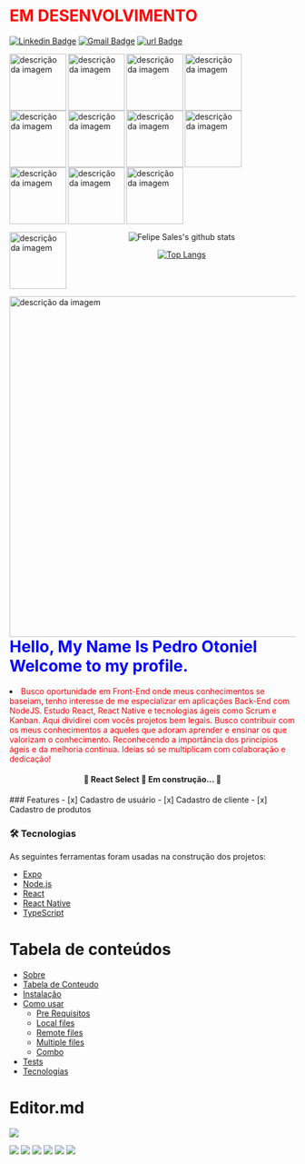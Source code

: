 <font color="red"><h1>EM DESENVOLVIMENTO</h1></font>
[![Linkedin Badge](https://img.shields.io/badge/-pedro-otoniel-santos-1a969619a?style=flat-square&logo=Linkedin&logoColor=white&link=https://www.linkedin.com/in/pedro-otoniel-santos-1a969619a/)](https://www.linkedin.com/in/pedro-otoniel-santos-1a969619a/)
[![Gmail Badge](https://img.shields.io/badge/-contato@pedrootoniel.tech-292929?style=flat-square&logo=Gmail&logoColor=white&link=mailto:contato@pedrootoniel.tech)](mailto:contato@pedrootoniel.tech)
[![url Badge](https://img.shields.io/badge/-https://pedrootoniel.tech/-292929?style=flat-square&labelColor=292929&logo=twitter&logoColor=white&link=https://twitter.com/uri_paulo)](https://twitter.com/uri_paulo)

<img alt="descrição da imagem" style="width:100px" align="left"
src="https://camo.githubusercontent.com/0c3a16a22ae058cfe38a06dc9ea16404cf006409262f547c9ccfa3ec8b30f71e/68747470733a2f2f696d672e736869656c64732e696f2f62616467652f2d48544d4c352d4533344632363f7374796c653d666c61742d737175617265266c6f676f3d68746d6c35266c6f676f436f6c6f723d7768697465" alt="HTML5" data-canonical-src="https://img.shields.io/badge/-HTML5-E34F26?style=flat-square&amp;logo=html5&amp;logoColor=white" style="max-width:100%;">

<img alt="descrição da imagem" style="width:100px" align="left" src="https://camo.githubusercontent.com/2435c2a64789b8a71c701a1a593b4a6e6869789bfb0626e515dc2a6b6dffa6c5/68747470733a2f2f696d672e736869656c64732e696f2f62616467652f2d435353332d3135373242363f7374796c653d666c61742d737175617265266c6f676f3d63737333" alt="CSS3" data-canonical-src="https://img.shields.io/badge/-CSS3-1572B6?style=flat-square&amp;logo=css3" style="max-width:100%;">

<img alt="descrição da imagem" style="width:100px" src="https://camo.githubusercontent.com/e56d586bf373ad33a4e8c7101246d54d5edc0fb52b87d309b899ce4818bd6086/68747470733a2f2f696d672e736869656c64732e696f2f62616467652f2d426f6f7473747261702d3536334437433f7374796c653d666c61742d737175617265266c6f676f3d626f6f747374726170" alt="Bootstrap" data-canonical-src="https://img.shields.io/badge/-Bootstrap-563D7C?style=flat-square&amp;logo=bootstrap" style="max-width:100%;">

<img alt="descrição da imagem" style="width:100px" align="left" src="https://camo.githubusercontent.com/cf1a0ef083a2372d7f66b4691d5d25bfd8c098f42871e8da90edb1f32ed187c4/68747470733a2f2f696d672e736869656c64732e696f2f62616467652f2d4a6176615363726970742d626c61636b3f7374796c653d666c61742d737175617265266c6f676f3d6a617661736372697074" alt="JavaScript" data-canonical-src="https://img.shields.io/badge/-JavaScript-black?style=flat-square&amp;logo=javascript" style="max-width:100%;">

<img alt="descrição da imagem" style="width:100px" align="left" src="https://camo.githubusercontent.com/8b76dad952a5f01b227f0fc83168009e115d7a0c5f9eca6ea918d6ae4e71b8ff/68747470733a2f2f696d672e736869656c64732e696f2f62616467652f2d547970655363726970742d3030374143433f7374796c653d666c61742d737175617265266c6f676f3d74797065736372697074" alt="TypeScript" data-canonical-src="https://img.shields.io/badge/-TypeScript-007ACC?style=flat-square&amp;logo=typescript" style="max-width:100%;">

<img alt="descrição da imagem" style="width:100px" src="https://camo.githubusercontent.com/af64715f975d9807754ee188ef23415eca6cce79b8305e1d050627586a075c03/68747470733a2f2f696d672e736869656c64732e696f2f62616467652f2d416e67756c61722d626c61636b3f7374796c653d666c61742d737175617265266c6f676f3d616e67756c6172266c6f676f436f6c6f723d726564" alt="Angular" data-canonical-src="https://img.shields.io/badge/-Angular-black?style=flat-square&amp;logo=angular&amp;logoColor=red" style="max-width:100%;">

<img alt="descrição da imagem" style="width:100px" align="left" src="https://camo.githubusercontent.com/137a7a0f28f9e326bcc81a5a0bd853c86435143774c15642d827a5788e778667/68747470733a2f2f696d672e736869656c64732e696f2f62616467652f2d52656163742d626c61636b3f7374796c653d666c61742d737175617265266c6f676f3d7265616374" alt="React" data-canonical-src="https://img.shields.io/badge/-React-black?style=flat-square&amp;logo=react" style="max-width:100%;">

<img alt="descrição da imagem" style="width:100px" align="left" src="https://camo.githubusercontent.com/fbc59a0759925a8980904ee22b605c161664c1c6fea29a9a2d1565f3848b308d/68747470733a2f2f696d672e736869656c64732e696f2f62616467652f4e6f64654a732d3333393933332e7376673f6c6f676f3d6e6f64652e6a73266c6f676f436f6c6f723d7768697465" alt="Nodejs" data-canonical-src="https://img.shields.io/badge/NodeJs-339933.svg?logo=node.js&amp;logoColor=white" style="max-width:100%;">

<img alt="descrição da imagem" style="width:100px" align="left" src="https://camo.githubusercontent.com/59bf37fdd4146d36e4e9580debfa03bd77f65cbfbfa4764ab4c902048b4367a1/68747470733a2f2f696d672e736869656c64732e696f2f62616467652f4e504d2d4342333833372e7376673f6c6f676f3d6e706d" alt="NPM" data-canonical-src="https://img.shields.io/badge/NPM-CB3837.svg?logo=npm" style="max-width:100%;">

<img alt="descrição da imagem" style="width:100px" src="https://camo.githubusercontent.com/36b7d87bfcccf7a6f6cc809de7d873205044b3af73a42fe6c000c7389a93e5e9/68747470733a2f2f696d672e736869656c64732e696f2f62616467652f5961726e2d3243384542422e7376673f6c6f676f3d7961726e266c6f676f436f6c6f723d7768697465" alt="Yarn" data-canonical-src="https://img.shields.io/badge/Yarn-2C8EBB.svg?logo=yarn&amp;logoColor=white" style="max-width:100%;">

<img alt="descrição da imagem" style="width:100px" align="left" src="https://camo.githubusercontent.com/edd3031a0956c904634f9a394267a6ba61e9a0bb95c9512a1fbc0725b4014d03/68747470733a2f2f696d672e736869656c64732e696f2f62616467652f2d4769742d626c61636b3f7374796c653d666c61742d737175617265266c6f676f3d676974" alt="Git" data-canonical-src="https://img.shields.io/badge/-Git-black?style=flat-square&amp;logo=git" style="max-width:100%;">

<img alt="descrição da imagem" style="width:100px" align="left"
src="https://camo.githubusercontent.com/85dc47a56a4e73ae7b6e64b3b4416785497e74219ae179ae8faaaca10d5a78d9/68747470733a2f2f696d672e736869656c64732e696f2f62616467652f2d4769744875622d3138313731373f7374796c653d666c61742d737175617265266c6f676f3d676974687562" alt="GitHub" data-canonical-src="https://img.shields.io/badge/-GitHub-181717?style=flat-square&amp;logo=github" style="max-width:100%;">

<div align="center">

![Felipe Sales's github stats](https://github-readme-stats.vercel.app/api?username=PedroOtoniel&show_icons=true&theme=dark)

[![Top Langs](https://github-readme-stats.vercel.app/api/top-langs/?username=PedroOtoniel&theme=dark)](https://github.com/PedroOtoniel/github-readme-stats)

   </div>

<br/>
<br/>
<br/>
<a href="https://pedrootoniel.tech/" " _blank="target""><img alt="descrição da imagem" align="left" style="width:600px" src="https://i.imgur.com/XUaV4tV.png" alt="JavaScript" data-canonical-src="https://img.shields.io/badge/-JavaScript-black?style=flat-square&amp;logo=javascript" style="max-width:100%;"></a>


<h1><font color="blue">Hello, My Name Is Pedro Otoniel<br/>Welcome to my profile.</h1></font>
<li><font color="red">Busco oportunidade em Front-End onde meus conhecimentos se baseiam, tenho interesse de me especializar em aplicações Back-End com NodeJS. Estudo React, React Native e tecnologias ágeis como Scrum e Kanban. Aqui dividirei com vocês projetos bem legais. Busco contribuir com os meus conhecimentos a aqueles que adoram aprender e ensinar os que valorizam o conhecimento. Reconhecendo a importância dos principios ágeis e da melhoria continua. Ideias só se multiplicam com colaboração e dedicação!
</font></li>
<h4 align="center"> 
	🚧  React Select 🚀 Em construção...  🚧
</h4>
### Features
- [x] Cadastro de usuário
- [x] Cadastro de cliente
- [x] Cadastro de produtos

### 🛠 Tecnologias

As seguintes ferramentas foram usadas na construção dos projetos:

- [Expo](https://expo.io/)
- [Node.js](https://nodejs.org/en/)
- [React](https://pt-br.reactjs.org/)
- [React Native](https://reactnative.dev/)
- [TypeScript](https://www.typescriptlang.org/)


Tabela de conteúdos
=================
<!--ts-->
   * [Sobre](#Sobre)
   * [Tabela de Conteudo](#tabela-de-conteudo)
   * [Instalação](#instalacao)
   * [Como usar](#como-usar)
      * [Pre Requisitos](#pre-requisitos)
      * [Local files](#local-files)
      * [Remote files](#remote-files)
      * [Multiple files](#multiple-files)
      * [Combo](#combo)
   * [Tests](#testes)
   * [Tecnologias](#tecnologias)
<!--te-->

# Editor.md

![](https://pandao.github.io/editor.md/images/logos/editormd-logo-180x180.png)

![](https://img.shields.io/github/stars/pandao/editor.md.svg) ![](https://img.shields.io/github/forks/pandao/editor.md.svg) ![](https://img.shields.io/github/tag/pandao/editor.md.svg) ![](https://img.shields.io/github/release/pandao/editor.md.svg) ![](https://img.shields.io/github/issues/pandao/editor.md.svg) ![](https://img.shields.io/bower/v/editor.md.svg)

